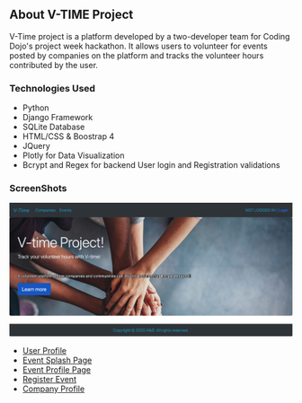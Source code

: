 ## About V-TIME Project ##
V-Time project is a platform developed by a two-developer team for Coding Dojo's project week hackathon. It allows users to volunteer for events posted by companies on the platform and tracks the volunteer hours contributed by the user. 
### Technologies Used ###
* Python
* Django Framework
* SQLite Database
* HTML/CSS & Boostrap 4
* JQuery
* Plotly for Data Visualization
* Bcrypt and Regex for backend User login and Registration validations
### ScreenShots ###
![Landing Page](https://github.com/achou022/V-Time-Project/blob/master/screenshots/Landing%20Page.png)

* [User Profile](https://github.com/achou022/V-Time-Project/blob/master/screenshots/%E2%86%BBV-Time%20%7C%20User%20Profile.pdf)
* [Event Splash Page](https://github.com/achou022/V-Time-Project/blob/master/screenshots/%E2%86%BB%20V-Time%20%7C%20Event%20Spash%20Page.pdf)
* [Event Profile Page](https://github.com/achou022/V-Time-Project/blob/master/screenshots/%E2%86%BB%20V-Time%20%7C%20Event%20Functionality.pdf)
* [Register Event](https://github.com/achou022/V-Time-Project/blob/master/screenshots/%E2%86%BB%20V-Time%20%7C%20Events%20Modal.pdf)
* [Company Profile](https://github.com/achou022/V-Time-Project/blob/master/screenshots/%E2%86%BB%20V-Time%20%7C%20Company%20Profile.pdf)
